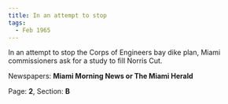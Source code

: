 ```yaml
---  
title: In an attempt to stop  
tags:  
  - Feb 1965  
---  
```

  
In an attempt to stop the Corps of Engineers bay dike plan, Miami commissioners ask for a study to fill Norris Cut.  
  
Newspapers: **Miami Morning News or The Miami Herald**  
  
Page: **2**, Section: **B** 
